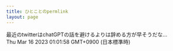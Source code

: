 ```yaml
---
title: ひとことのpermlink
layout: page
---
```

<div class="box" dt="1678896118827">
  最近のtwitterはchatGPTの話を避けるよりは辞める方が早そうだな...
  <div class="content is-small">Thu Mar 16 2023 01:01:58 GMT+0900 (日本標準時)</div>
</div>
